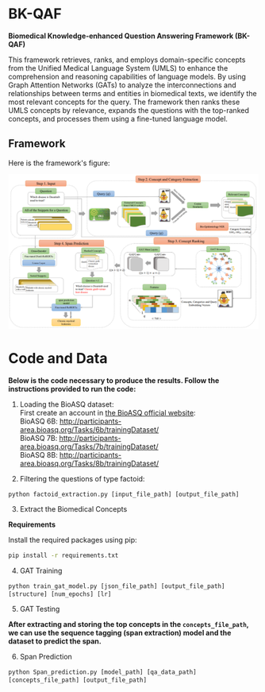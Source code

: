 # BK-QAF
**Biomedical Knowledge-enhanced Question Answering Framework (BK-QAF)**

This framework retrieves, ranks, and employs domain-specific concepts from the Unified Medical Language System (UMLS) to enhance the comprehension and reasoning capabilities of language models. By using Graph Attention Networks (GATs) to analyze the interconnections and relationships between terms and entities in biomedical texts, we identify the most relevant concepts for the query. The framework then ranks these UMLS concepts by relevance, expands the questions with the top-ranked concepts, and processes them using a fine-tuned language model.

## Framework

Here is the framework's figure:

<div align="center">
  <img src="https://github.com/Bitazad/BK-QAF/blob/main/MainFigure.png" alt="Framework Figure" width="700"/>
</div>

# Code and Data

**Below is the code necessary to produce the results. Follow the instructions provided to run the code:**


1. Loading the BioASQ dataset:<br>
First create an account in [the BioASQ official website](http://participants-area.bioasq.org/):<br>
BioASQ 6B: http://participants-area.bioasq.org/Tasks/6b/trainingDataset/<br> 
BioASQ 7B: http://participants-area.bioasq.org/Tasks/7b/trainingDataset/<br>
BioASQ 8B: http://participants-area.bioasq.org/Tasks/8b/trainingDataset/<br>


2. Filtering the questions of type factoid:
```
python factoid_extraction.py [input_file_path] [output_file_path]
```

3. Extract the Biomedical Concepts

**Requirements**

Install the required packages using pip:

```bash
pip install -r requirements.txt
```
4. GAT Training
```
python train_gat_model.py [json_file_path] [output_file_path] [structure] [num_epochs] [lr]
```

5. GAT Testing

**After extracting and storing the top concepts in the `concepts_file_path`, we can use the sequence tagging (span extraction) model and the dataset to predict the span.**

6. Span Prediction
```
python Span_prediction.py [model_path] [qa_data_path] [concepts_file_path] [output_file_path]
```
